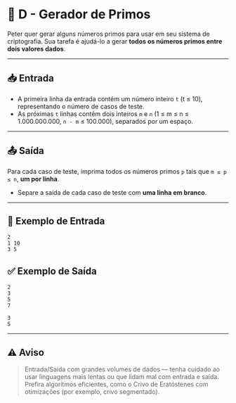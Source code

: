 # 🔢 D - Gerador de Primos

Peter quer gerar alguns números primos para usar em seu sistema de criptografia. Sua tarefa é ajudá-lo a gerar **todos os números primos entre dois valores dados**.

---

## 📥 Entrada

- A primeira linha da entrada contém um número inteiro `t` (t ≤ 10), representando o número de casos de teste.
- As próximas `t` linhas contêm dois inteiros `m` e `n` (1 ≤ m ≤ n ≤ 1.000.000.000, `n - m` ≤ 100.000), separados por um espaço.

---

## 📤 Saída

Para cada caso de teste, imprima todos os números primos `p` tais que `m ≤ p ≤ n`, **um por linha**.

- Separe a saída de cada caso de teste com **uma linha em branco**.

---

## 📌 Exemplo de Entrada

```
2
1 10
3 5
```

## ✅ Exemplo de Saída

```
2
3
5
7

3
5
```

---

## ⚠️ Aviso

> Entrada/Saída com grandes volumes de dados — tenha cuidado ao usar linguagens mais lentas ou que lidam mal com entrada e saída. Prefira algoritmos eficientes, como o Crivo de Eratóstenes com otimizações (por exemplo, crivo segmentado).

